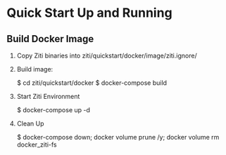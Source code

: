 Quick Start Up and Running
==========================

Build Docker Image
------------------

1. Copy Ziti binaries into ziti/quickstart/docker/image/ziti.ignore/

2. Build image:

    $ cd ziti/quickstart/docker
    $ docker-compose build

3. Start Ziti Environment

    $ docker-compose up -d

4. Clean Up
  
    $ docker-compose down; docker volume prune /y; docker volume rm docker_ziti-fs

